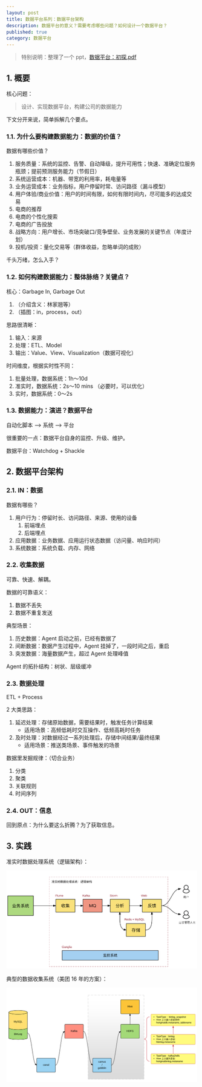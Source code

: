 ```yaml
---
layout: post
title: 数据平台系列：数据平台架构
description: 数据平台的意义？需要考虑哪些问题？如何设计一个数据平台？
published: true
category: 数据平台
---
```


> 特别说明：整理了一个 ppt，[数据平台：初探.pdf](/download/data-platform/数据平台：初探.pdf)


## 1. 概要

核心问题：

> 设计、实现数据平台，构建公司的数据能力

下文分开来说，简单拆解几个要点。

### 1.1. 为什么要构建数据能力：数据的价值？

数据有哪些价值？

1. 服务质量：系统的监控、告警、自动降级，提升可用性；快速、准确定位服务瓶颈；提前预测服务能力（节假日）
1. 系统运营成本：机器、带宽的利用率，耗电量等
1. 业务运营成本：业务指标，用户停留时常、访问路径（漏斗模型）
1. 用户体验/商业价值：用户的时间有限，如何有限时间内，尽可能多的达成交易
1. 电商的推荐
1. 电商的个性化搜索
1. 电商的广告投放
1. 战略方向：用户增长、市场突破口/竞争壁垒、业务发展的关键节点（年度计划）
1. 投机/投资：量化交易等（群体收益，忽略单词的成败）

千头万绪，怎么入手？

### 1.2. 如何构建数据能力：整体脉络？关键点？

核心：Garbage In, Garbage Out

1. （介绍含义：林家翘等）
1. （插图：in，process，out）

思路很清晰：

1. 输入：来源
1. 处理：ETL、Model
1. 输出：Value、View、Visualization（数据可视化）

时间维度，根据实时性不同：

1. 批量处理，数据系统：1h～10d
1. 准实时，数据系统：2s～10 mins （必要时，可以优化）
1. 实时，数据系统：0～2s


### 1.3. 数据能力：演进？数据平台

自动化脚本 --> 系统 --> 平台

很重要的一点：数据平台自身的监控、升级、维护。

数据平台：Watchdog + Shackle

## 2. 数据平台架构

### 2.1. IN：数据

数据有哪些？

1. 用户行为：停留时长、访问路径、来源、使用的设备
	1. 前端埋点
	1. 后端埋点
1. 应用数据：业务数据、应用运行状态数据（访问量、响应时间）
1. 系统数据：系统负载、内存、网络

### 2.2. 收集数据

可靠、快速、解耦。

数据的可靠语义：

1. 数据不丢失
1. 数据不重复发送

典型场景：

1. 历史数据：Agent 启动之前，已经有数据了
1. 间断数据：数据产生过程中，Agent 挂掉了，一段时间之后，重启
1. 突发数据：海量数据产生，超过 Agent 处理峰值

Agent 的拓扑结构：树状、层级缓冲

### 2.3. 数据处理

ETL + Process

2 大类思路：

1. 延迟处理：存储原始数据，需要结果时，触发任务计算结果
	* 适用场景：高频低耗时交互操作、低频高耗时任务
1. 及时处理：对数据经过一系列处理后，存储中间结果/最终结果
	* 适用场景：推送类场景、事件触发的场景

数据里发掘规律：（切合业务）

1. 分类
1. 聚类
1. 关联规则
1. 时间序列

### 2.4. OUT：信息

回到原点：为什么要这么折腾？为了获取信息。
 




## 3. 实践

准实时数据处理系统（逻辑架构）：

![](/images/massive-data/data-platform-demo.jpg)


典型的数据收集系统（美团 16 年的方案）：

![](/images/massive-data/meituan-data-collect-sys.png)


































[NingG]:    http://ningg.github.com  "NingG"










